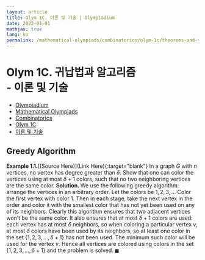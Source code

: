 ```yaml
---
layout: article
title: Olym 1C. 이론 및 기술 | Olympiadium
date: 2022-01-01
mathjax: true
lang: ko
permalink: /mathematical-olympiads/combinatorics/olym-1c/theorems-and-techniques/
---
```

# Olym 1C. 귀납법과 알고리즘 <br> <ssup> - 이론 및 기술</ssup>

<ul class="breadcrumb">
	<li><a href="{{ site.homeurl }}">Olympiadium</a></li> 
	<li><a href="{{ site.homeurl }}mathematical-olympiads/">Mathematical Olympiads</a></li> 
	<li><a href="{{ site.homeurl }}mathematical-olympiads/combinatorics/">Combinatorics</a></li> 
	<li><a href="{{ site.homeurl }}mathematical-olympiads/combinatorics/olym-1c/">Olym 1C</a></li> 
	<li><a href="{{ site.homeurl }}mathematical-olympiads/combinatorics/olym-1c/theorems-and-techniques/">이론 및 기술</a></li>
</ul>

## Greedy Algorithm
<skyblueboard><b>Example 1.1.</b>[(Source Here)](Link Here){:target="blank"} In a graph $G$ with $n$ vertices, no vertex has degree greater than $\delta$. Show that one can color the vertices using at most $\delta+1$ colors, such that no two neighboring vertices are the same color.</skyblueboard>
<b>Solution. </b> We use the following greedy algorithm: arrange the vertices in an arbitrary order. Let the colors be $1, 2, 3, \ldots$ Color the first vertex with color $1$. Then in each stage, take the next vertex in the order and color it with the smallest color that has not yet been used on any of its neighbors. Clearly this algorithm ensures that two adjacent vertices won’t be the same color. It also ensures that at most $\delta+1$ colors are used: each vertex has at most $\delta$ neighbors, so when coloring a particular vertex $v$, at most $\delta$ colors have been used by its neighbors, so at least one color in the set $\{1, 2, 3, …, \delta+1\}$ has not been used. The minimum such color will be used for the vertex $v$. Hence all vertices are colored using colors in the set $\{1, 2, 3,…, \delta+1\}$ and the problem is solved. $\blacksquare$